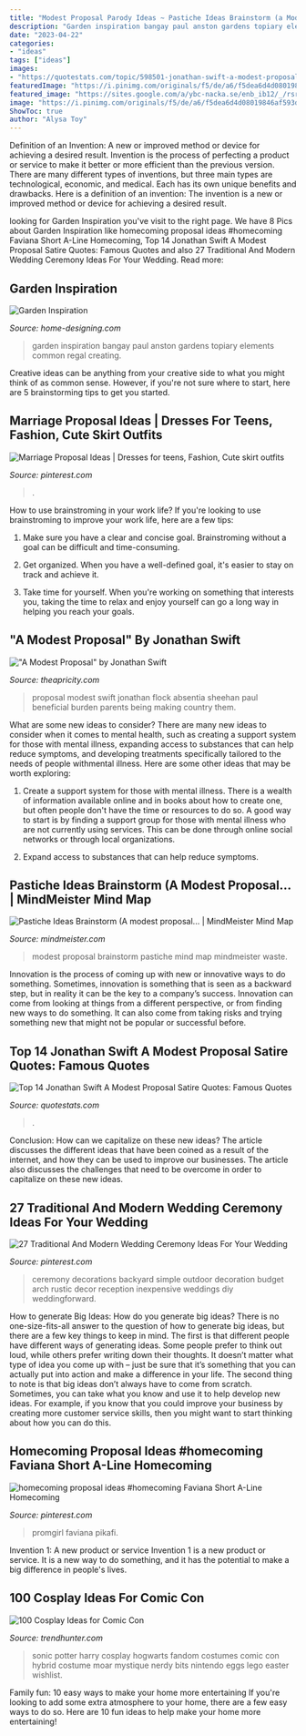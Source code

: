 ```yaml
---
title: "Modest Proposal Parody Ideas ~ Pastiche Ideas Brainstorm (a Modest Proposal..."
description: "Garden inspiration bangay paul anston gardens topiary elements common regal creating"
date: "2023-04-22"
categories:
- "ideas"
tags: ["ideas"]
images:
- "https://quotestats.com/topic/598501-jonathan-swift-a-modest-proposal-satire-quotes-598198.jpg"
featuredImage: "https://i.pinimg.com/originals/f5/de/a6/f5dea6d4d08019846af593dd0bd0582a.jpg"
featured_image: "https://sites.google.com/a/ybc-nacka.se/enb_ib12/_/rsrc/1410243682416/literature-1/the-handmaid-s-tale/a-modest-proposal/modestproposal.jpg"
image: "https://i.pinimg.com/originals/f5/de/a6/f5dea6d4d08019846af593dd0bd0582a.jpg"
ShowToc: true
author: "Alysa Toy"
---
```



Definition of an Invention: A new or improved method or device for achieving a desired result.
Invention is the process of perfecting a product or service to make it better or more efficient than the previous version. There are many different types of inventions, but three main types are technological, economic, and medical. Each has its own unique benefits and drawbacks. Here is a definition of an invention: 
The invention is a new or improved method or device for achieving a desired result.

	

		
looking for Garden Inspiration you've visit to the right page. We have 8 Pics about Garden Inspiration like homecoming proposal ideas #homecoming Faviana Short A-Line Homecoming, Top 14 Jonathan Swift A Modest Proposal Satire Quotes: Famous Quotes and also 27 Traditional And Modern Wedding Ceremony Ideas For Your Wedding. Read more:
		
    
## Garden Inspiration

<img loading=lazy src="http://cdn.home-designing.com/wp-content/uploads/2013/11/1-Topiary.jpg" onerror="this.onerror=null;this.src='https://tse2.mm.bing.net/th?id=OIP.UeeCMsSg84NDddSe8TCy-AHaDs&amp;pid=15.1';" alt="Garden Inspiration">

_Source: home-designing.com_

>garden inspiration bangay paul anston gardens topiary elements common regal creating. 

	

Creative ideas can be anything from your creative side to what you might think of as common sense. However, if you're not sure where to start, here are 5 brainstorming tips to get you started.

    
## Marriage Proposal Ideas | Dresses For Teens, Fashion, Cute Skirt Outfits

<img loading=lazy src="https://i.pinimg.com/736x/0a/f6/9d/0af69dd63e5ef4556aeb16a4e107da97.jpg" onerror="this.onerror=null;this.src='https://tse4.mm.bing.net/th?id=OIP.BhPT-rGBVZP8mEJM1yGwqwHaLH&amp;pid=15.1';" alt="Marriage Proposal Ideas | Dresses for teens, Fashion, Cute skirt outfits">

_Source: pinterest.com_

>. 

	

How to use brainstroming in your work life?
If you're looking to use brainstroming to improve your work life, here are a few tips:
1. Make sure you have a clear and concise goal. Brainstroming without a goal can be difficult and time-consuming.

2. Get organized. When you have a well-defined goal, it's easier to stay on track and achieve it.

3. Take time for yourself. When you're working on something that interests you, taking the time to relax and enjoy yourself can go a long way in helping you reach your goals.

    
## &quot;A Modest Proposal&quot; By Jonathan Swift

<img loading=lazy src="https://sites.google.com/a/ybc-nacka.se/enb_ib12/_/rsrc/1410243682416/literature-1/the-handmaid-s-tale/a-modest-proposal/modestproposal.jpg" onerror="this.onerror=null;this.src='https://tse4.mm.bing.net/th?id=OIP.Q7ptM4m4HSi2ZJ8SciAAKQHaK7&amp;pid=15.1';" alt="&quot;A Modest Proposal&quot; by Jonathan Swift">

_Source: theapricity.com_

>proposal modest swift jonathan flock absentia sheehan paul beneficial burden parents being making country them. 

	

What are some new ideas to consider?
There are many new ideas to consider when it comes to mental health, such as creating a support system for those with mental illness, expanding access to substances that can help reduce symptoms, and developing treatments specifically tailored to the needs of people withmental illness. Here are some other ideas that may be worth exploring:
1. Create a support system for those with mental illness. There is a wealth of information available online and in books about how to create one, but often people don't have the time or resources to do so. A good way to start is by finding a support group for those with mental illness who are not currently using services. This can be done through online social networks or through local organizations.

2. Expand access to substances that can help reduce symptoms.

    
## Pastiche Ideas Brainstorm (A Modest Proposal... | MindMeister Mind Map

<img loading=lazy src="https://www.mindmeister.com/image/xlarge/259948670/mind-map-pastiche-ideas-brainstorm-a-modest-proposal.png" onerror="this.onerror=null;this.src='https://tse1.mm.bing.net/th?id=OIP.12M8yJt77-ZDZ4Yh5HuCMgHaEH&amp;pid=15.1';" alt="Pastiche Ideas Brainstorm (A modest proposal... | MindMeister Mind Map">

_Source: mindmeister.com_

>modest proposal brainstorm pastiche mind map mindmeister waste. 

	

Innovation is the process of coming up with new or innovative ways to do something. Sometimes, innovation is something that is seen as a backward step, but in reality it can be the key to a company’s success. Innovation can come from looking at things from a different perspective, or from finding new ways to do something. It can also come from taking risks and trying something new that might not be popular or successful before.

    
## Top 14 Jonathan Swift A Modest Proposal Satire Quotes: Famous Quotes

<img loading=lazy src="https://quotestats.com/topic/598501-jonathan-swift-a-modest-proposal-satire-quotes-598198.jpg" onerror="this.onerror=null;this.src='https://tse4.mm.bing.net/th?id=OIP.iHPPse5tRS193ZmQQ7ebrAHaE8&amp;pid=15.1';" alt="Top 14 Jonathan Swift A Modest Proposal Satire Quotes: Famous Quotes">

_Source: quotestats.com_

>. 

	

Conclusion: How can we capitalize on these new ideas?
The article discusses the different ideas that have been coined as a result of the internet, and how they can be used to improve our businesses. The article also discusses the challenges that need to be overcome in order to capitalize on these new ideas.

    
## 27 Traditional And Modern Wedding Ceremony Ideas For Your Wedding

<img loading=lazy src="https://i.pinimg.com/originals/bb/77/99/bb779928319f0225b3bfce0ee6c581e5.jpg" onerror="this.onerror=null;this.src='https://tse3.mm.bing.net/th?id=OIP.kN0_lF_lFdQXyFP5EnV6YAHaLF&amp;pid=15.1';" alt="27 Traditional And Modern Wedding Ceremony Ideas For Your Wedding">

_Source: pinterest.com_

>ceremony decorations backyard simple outdoor decoration budget arch rustic decor reception inexpensive weddings diy weddingforward. 

	

How to generate Big Ideas: How do you generate big ideas?
There is no one-size-fits-all answer to the question of how to generate big ideas, but there are a few key things to keep in mind. The first is that different people have different ways of generating ideas. Some people prefer to think out loud, while others prefer writing down their thoughts. It doesn’t matter what type of idea you come up with – just be sure that it’s something that you can actually put into action and make a difference in your life. 
The second thing to note is that big ideas don’t always have to come from scratch. Sometimes, you can take what you know and use it to help develop new ideas. For example, if you know that you could improve your business by creating more customer service skills, then you might want to start thinking about how you can do this.

    
## Homecoming Proposal Ideas #homecoming Faviana Short A-Line Homecoming

<img loading=lazy src="https://i.pinimg.com/originals/f5/de/a6/f5dea6d4d08019846af593dd0bd0582a.jpg" onerror="this.onerror=null;this.src='https://tse2.mm.bing.net/th?id=OIP.HcUw1QzuWQDUJ04xIPt2QgHaMV&amp;pid=15.1';" alt="homecoming proposal ideas #homecoming Faviana Short A-Line Homecoming">

_Source: pinterest.com_

>promgirl faviana pikafi. 

	

Invention 1: A new product or service
Invention 1 is a new product or service. It is a new way to do something, and it has the potential to make a big difference in people's lives.

    
## 100 Cosplay Ideas For Comic Con

<img loading=lazy src="https://cdn.trendhunterstatic.com/phpthumbnails/239/239446/239446_1_800.jpeg" onerror="this.onerror=null;this.src='https://tse3.mm.bing.net/th?id=OIP.uh1brynlIRpUFB3l1kI_ogHaJ4&amp;pid=15.1';" alt="100 Cosplay Ideas for Comic Con">

_Source: trendhunter.com_

>sonic potter harry cosplay hogwarts fandom costumes comic con hybrid costume moar mystique nerdy bits nintendo eggs lego easter wishlist. 

	

Family fun: 10 easy ways to make your home more entertaining
If you're looking to add some extra atmosphere to your home, there are a few easy ways to do so. Here are 10 fun ideas to help make your home more entertaining!


